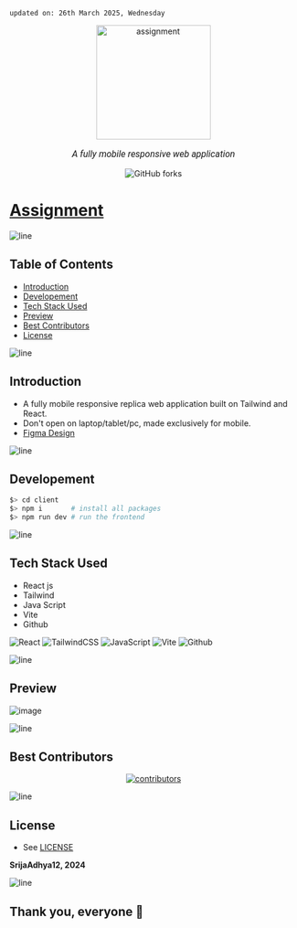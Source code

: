     updated on: 26th March 2025, Wednesday

<div align=center>
    <a href="https://github.com/SrijaAdhya12/assignment">
        <img width="200" src="https://github.com/user-attachments/assets/fc3c4f62-7395-4ac7-b2f6-85a5873e5dc7" alt="assignment">
    </a>
    <p style="font-family: roboto, calibri; font-size:12pt; font-style:italic"> A fully mobile responsive web application </p>
    <a src="https://github.com/SrijaAdhya12/assignment/forks">
        <img alt="GitHub forks" src="https://img.shields.io/github/forks/SrijaAdhya12/assignment">
    </a>
</div>

# [Assignment](https://github.com/SrijaAdhya12/assignment)

![line]

## Table of Contents

- [Introduction](#introduction)
- [Developement](#developement)
- [Tech Stack Used](#tech-stack-used)
- [Preview](#preview)
- [Best Contributors](#best-contributors)
- [License](#license)

![line]

## Introduction
- A fully mobile responsive replica web application built on Tailwind and React.
- Don't open on laptop/tablet/pc, made exclusively for mobile.
- [Figma Design](https://www.figma.com/design/pqDhRIcZs81lXRq5PVeyp8/Task-Home-Page?node-id=0-1&p=f&t=mkxgB0DG3ayypxnJ-0)

![line]

## Developement

```sh
$> cd client
$> npm i       # install all packages
$> npm run dev # run the frontend
```

![line]

## Tech Stack Used

- React js
- Tailwind 
- Java Script
- Vite
- Github

![React](https://img.shields.io/badge/react-%2320232a.svg?style=for-the-badge&logo=react&logoColor=%2361DAFB) ![TailwindCSS](https://img.shields.io/badge/tailwindcss-%2338B2AC.svg?style=for-the-badge&logo=tailwind-css&logoColor=blue) ![JavaScript](https://img.shields.io/badge/javascript-%23323330.svg?style=for-the-badge&logo=javascript&logoColor=%23F7DF1E) ![Vite](https://img.shields.io/badge/vite-%23000000.svg?style=for-the-badge&logo=vite&logoColor=white) ![Github](https://img.shields.io/badge/github-%23121011.svg?style=for-the-badge&logo=github&logoColor=white) 

![line]

## Preview

![image](https://github.com/user-attachments/assets/e39aa148-4393-4e8e-87b9-7759a3057b67)


![line]

## Best Contributors

<div align="center">
    <a href="https://github.com/SrijaAdhya12/assignment/graphs/contributors">
        <img src="https://contrib.rocks/image?repo=SrijaAdhya12/assignment" alt="contributors"/>
    </a>
</div>

![line]

## License

- See [LICENSE]

**SrijaAdhya12, 2024**

![line]

## Thank you, everyone 💚

[icons]: https://icons8.com
[markdown-badges]: https://github.com/Ileriayo/markdown-badges
[custom-icons]: https://simpleicons.org
[line]: https://user-images.githubusercontent.com/75939390/137615281-3a875960-92cc-407f-97fe-fd2319bdb252.png
[License]: https://github.com/SrijaAdhya12/assignment/blob/main/LICENSE

<!-- 26/03/25 -->
